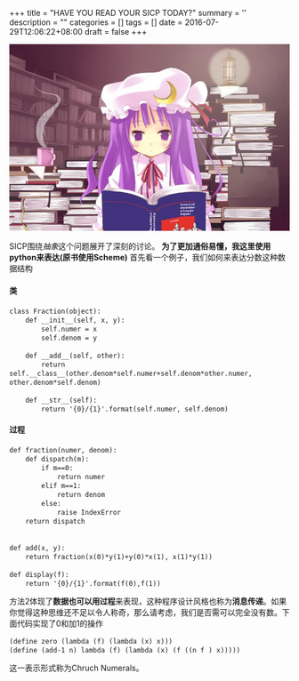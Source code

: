 
+++
title = "HAVE YOU READ YOUR SICP TODAY?"
summary = ''
description = ""
categories = []
tags = []
date = 2016-07-29T12:06:22+08:00
draft = false
+++

![](../../images/2016/08/86dac4f2abd6dca4c2443d198ba8a620_r.jpg)

SICP围绕*抽象*这个问题展开了深刻的讨论。
**为了更加通俗易懂，我这里使用python来表达(原书使用Scheme)**
首先看一个例子，我们如何来表达分数这种数据结构

#### 类

    class Fraction(object):
		def __init__(self, x, y):
			self.numer = x
			self.denom = y

		def __add__(self, other):
			return self.__class__(other.denom*self.numer+self.denom*other.numer, other.denom*self.denom)

		def __str__(self):
			return '{0}/{1}'.format(self.numer, self.denom)

#### 过程

    def fraction(numer, denom):
		def dispatch(m):
			if m==0:
				return numer
			elif m==1:
				return denom
			else:
				raise IndexError
		return dispatch


	def add(x, y):
		return fraction(x(0)*y(1)+y(0)*x(1), x(1)*y(1))

	def display(f):
		return '{0}/{1}'.format(f(0),f(1))

方法2体现了**数据也可以用过程**来表现，这种程序设计风格也称为**消息传递**。如果你觉得这种思维还不足以令人称奇，那么请考虑，我们是否需可以完全没有数。下面代码实现了0和加1的操作

    (define zero (lambda (f) (lambda (x) x)))
    (define (add-1 n) lambda (f) (lambda (x) (f ((n f ) x)))))

这一表示形式称为Chruch Numerals。


